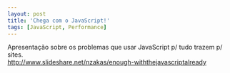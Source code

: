 ```yaml
---
layout: post
title: 'Chega com o JavaScript!'
tags: [JavaScript, Performance]
---
```


Apresentação sobre os problemas que usar JavaScript p/ tudo trazem p/ sites.<br>
<http://www.slideshare.net/nzakas/enough-withthejavascriptalready>
